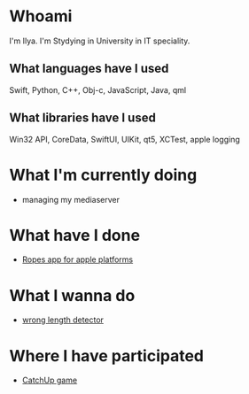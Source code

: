 # Whoami
I'm Ilya. I'm Stydying in University in IT speciality.
## What languages have I used
Swift, Python, C++, Obj-c, JavaScript, Java, qml
## What libraries have I used
Win32 API, CoreData, SwiftUI, UIKit, qt5, XCTest, apple logging
# What I'm currently doing
- managing my mediaserver

# What have I done
- [Ropes app for apple platforms](https://github.com/tytyu073iop/Ropes)

# What I wanna do
- [wrong length detector](https://github.com/tytyu073iop/Identifier)

# Where I have participated
- [CatchUp game](https://github.com/tytyu073iop/CatchUp)
